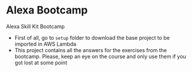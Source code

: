 # Alexa Bootcamp

Alexa Skill Kit Bootcamp

* First of all, go to `setup` folder to download the base project to be imported in AWS Lambda
* This project contains all the answers for the exercises from the bootcamp. Please, keep an eye on the course and only use them if you got lost at some point